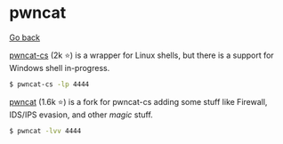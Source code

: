# pwncat

[Go back](../index.md#remote-shell-)

<div class="row row-cols-md-2"><div>

[pwncat-cs](https://github.com/calebstewart/pwncat) (2k ⭐) is a wrapper for Linux shells, but there is a support for Windows shell in-progress.

```bash
$ pwncat-cs -lp 4444
```
</div><div>

[pwncat](https://github.com/cytopia/pwncat) (1.6k ⭐) is a fork for pwncat-cs adding some stuff like Firewall, IDS/IPS evasion, and other *magic* stuff.

```bash
$ pwncat -lvv 4444
```
</div></div>